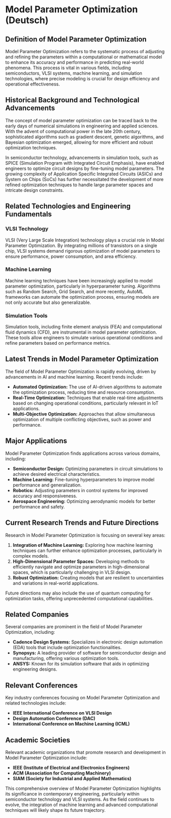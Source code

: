 # Model Parameter Optimization (Deutsch)

## Definition of Model Parameter Optimization

Model Parameter Optimization refers to the systematic process of adjusting and refining the parameters within a computational or mathematical model to enhance its accuracy and performance in predicting real-world phenomena. This process is vital in various fields, including semiconductors, VLSI systems, machine learning, and simulation technologies, where precise modeling is crucial for design efficiency and operational effectiveness.

## Historical Background and Technological Advancements

The concept of model parameter optimization can be traced back to the early days of numerical simulations in engineering and applied sciences. With the advent of computational power in the late 20th century, sophisticated algorithms such as gradient descent, genetic algorithms, and Bayesian optimization emerged, allowing for more efficient and robust optimization techniques. 

In semiconductor technology, advancements in simulation tools, such as SPICE (Simulation Program with Integrated Circuit Emphasis), have enabled engineers to optimize circuit designs by fine-tuning model parameters. The growing complexity of Application Specific Integrated Circuits (ASICs) and System on Chips (SoCs) has further necessitated the development of more refined optimization techniques to handle large parameter spaces and intricate design constraints.

## Related Technologies and Engineering Fundamentals

### VLSI Technology

VLSI (Very Large Scale Integration) technology plays a crucial role in Model Parameter Optimization. By integrating millions of transistors on a single chip, VLSI systems demand rigorous optimization of model parameters to ensure performance, power consumption, and area efficiency.

### Machine Learning

Machine learning techniques have been increasingly applied to model parameter optimization, particularly in hyperparameter tuning. Algorithms such as Random Search, Grid Search, and more recently, AutoML frameworks can automate the optimization process, ensuring models are not only accurate but also generalizable.

### Simulation Tools

Simulation tools, including finite element analysis (FEA) and computational fluid dynamics (CFD), are instrumental in model parameter optimization. These tools allow engineers to simulate various operational conditions and refine parameters based on performance metrics.

## Latest Trends in Model Parameter Optimization

The field of Model Parameter Optimization is rapidly evolving, driven by advancements in AI and machine learning. Recent trends include:

- **Automated Optimization:** The use of AI-driven algorithms to automate the optimization process, reducing time and resource consumption.
- **Real-Time Optimization:** Techniques that enable real-time adjustments based on changing operational conditions, particularly relevant in IoT applications.
- **Multi-Objective Optimization:** Approaches that allow simultaneous optimization of multiple conflicting objectives, such as power and performance.

## Major Applications

Model Parameter Optimization finds applications across various domains, including:

- **Semiconductor Design:** Optimizing parameters in circuit simulations to achieve desired electrical characteristics.
- **Machine Learning:** Fine-tuning hyperparameters to improve model performance and generalization.
- **Robotics:** Adjusting parameters in control systems for improved accuracy and responsiveness.
- **Aerospace Engineering:** Optimizing aerodynamic models for better performance and safety.

## Current Research Trends and Future Directions

Research in Model Parameter Optimization is focusing on several key areas:

1. **Integration of Machine Learning:** Exploring how machine learning techniques can further enhance optimization processes, particularly in complex models.
2. **High-Dimensional Parameter Spaces:** Developing methods to efficiently navigate and optimize parameters in high-dimensional spaces, which is particularly challenging in VLSI design.
3. **Robust Optimization:** Creating models that are resilient to uncertainties and variations in real-world applications.

Future directions may also include the use of quantum computing for optimization tasks, offering unprecedented computational capabilities.

## Related Companies

Several companies are prominent in the field of Model Parameter Optimization, including:

- **Cadence Design Systems:** Specializes in electronic design automation (EDA) tools that include optimization functionalities.
- **Synopsys:** A leading provider of software for semiconductor design and manufacturing, offering various optimization tools.
- **ANSYS:** Known for its simulation software that aids in optimizing engineering designs.

## Relevant Conferences

Key industry conferences focusing on Model Parameter Optimization and related technologies include:

- **IEEE International Conference on VLSI Design**
- **Design Automation Conference (DAC)**
- **International Conference on Machine Learning (ICML)**

## Academic Societies

Relevant academic organizations that promote research and development in Model Parameter Optimization include:

- **IEEE (Institute of Electrical and Electronics Engineers)**
- **ACM (Association for Computing Machinery)**
- **SIAM (Society for Industrial and Applied Mathematics)**

This comprehensive overview of Model Parameter Optimization highlights its significance in contemporary engineering, particularly within semiconductor technology and VLSI systems. As the field continues to evolve, the integration of machine learning and advanced computational techniques will likely shape its future trajectory.
